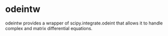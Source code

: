 odeintw
=======

odeintw provides a wrapper of scipy.integrate.odeint that allows it to handle complex and matrix differential equations.

